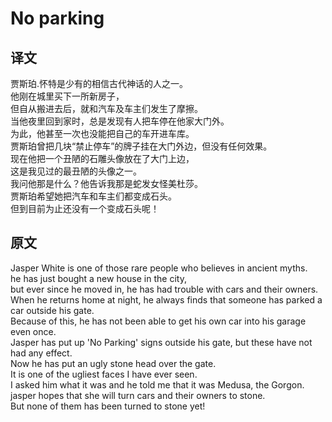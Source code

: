 # No parking

## 译文

贾斯珀.怀特是少有的相信古代神话的人之一。  
他刚在城里买下一所新房子，  
但自从搬进去后，就和汽车及车主们发生了摩擦。  
当他夜里回到家时，总是发现有人把车停在他家大门外。  
为此，他甚至一次也没能把自己的车开进车库。  
贾斯珀曾把几块“禁止停车”的牌子挂在大门外边，但没有任何效果。  
现在他把一个丑陋的石雕头像放在了大门上边，  
这是我见过的最丑陋的头像之一。  
我问他那是什么？他告诉我那是蛇发女怪美杜莎。  
贾斯珀希望她把汽车和车主们都变成石头。  
但到目前为止还没有一个变成石头呢！  

## 原文

Jasper White is one of those rare people who believes in ancient myths.  
he has just bought a new house in the city,  
but ever since he moved in, he has had trouble with cars and their owners.  
When he returns home at night, he always finds that someone has parked a car outside his gate.  
Because of this, he has not been able to get his own car into his garage even once.  
Jasper has put up 'No Parking' signs outside his gate, but these have not had any effect.  
Now he has put an ugly stone head over the gate.  
It is one of the ugliest faces I have ever seen.  
I asked him what it was and he told me that it was Medusa, the Gorgon.  
jasper hopes that she will turn cars and their owners to stone.  
But none of them has been turned to stone yet!  
